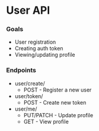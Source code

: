 # User API


### Goals

* User registration
* Creating auth token
* Viewing/updating profile


### Endpoints

* user/create/
  * POST - Register a new user
* user/token/
  * POST - Create new token
* user/me/
  * PUT/PATCH - Update profile
  * GET - View profile
